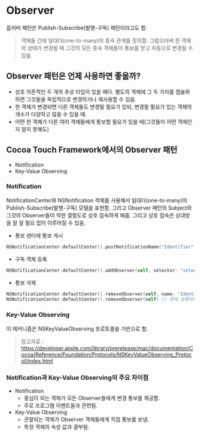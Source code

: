 # **Observer**


옵저버 패턴은 Publish-Subscribe(발행-구독) 패턴이라고도 함.
> 객체들 간에 일대다(one-to-many)의 종속 관계를 정의함. 그럼으러써 한 객체의 상태가 변경될 때 그것의 모든 종속 객체들이 통보를 받고 자동으로 변경될 수 있음.

## Observer 패턴은 언제 사용하면 좋을까?

* 상호 의존적인 두 개의 추상 타입이 있을 때다. 별도의 객체에 그 두 가지를 캡슐화하면 그것들을 독립적으로 변경하거나 재사용할 수 있음.
* 한 객체가 변경되면 다른 객체들도 변경될 필요가 있되, 변경될 필요가 있는 객체의 개수가 다양하고 많을 수 있을 때.
* 어떤 한 객체가 다른 여러 객체들에게 통보할 필요가 있을 때(그것들이 어떤 객체인지 알지 못해도)

## Cocoa Touch Framework에서의 Observer 패턴

* Notification
* Key-Value Observing

### Notification

NotificationCenter와 NSNotification 객체를 사용해서 일대다(one-to-many)의 Publish-Subscribe(발행-구독) 모델을 표현함. 그리고 Observer 패턴의 Subject와 그것의 Observer들이 약한 결합도로 상호 접속하게 해줌. 그리고 상호 접속은 상대방을 잘 알 필요 없이 이루어질 수 있음.

* 통보 센터에 통보 게시
```swift
NSNotificationCenter.defaultCenter().postNotificationName("Identifier", object: nil)
```

* 구독 객체 등록
```swift
NSNotificationCenter.defaultCenter().addObserver(self, selector: "selector:", name:"Identifier", object: nil)
```

* 통보 삭제
```swift
NSNotificationCenter.defaultCenter().removeObserver(self, name: "Identifier", object: nil)
NSNotificationCenter.defaultCenter().removeObserver(self) // 현재 등록되어 있는 모든 통보 삭제
```

### Key-Value Observing

이 메커니즘은 NSKeyValueObserving 프로토콜을 기반으로 함.

> 참고자료 : https://developer.apple.com/library/prerelease/mac/documentation/Cocoa/Reference/Foundation/Protocols/NSKeyValueObserving_Protocol/index.html 

### Notification과 Key-Value Observing의 주요 차이점

* Notification
	* 중심이 되는 객체가 모든 Observer들에게 변경 통보를 제공함.
	* 주로 프로그램 이벤트들과 관련됨.
* Key-Value Observing
	* 관찰되는 객체가 Observer 객체들에게 직접 통보를 보냄.
	* 특정 객체의 속성 값과 결부됨.